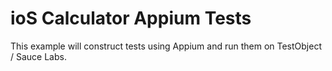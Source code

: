 ioS Calculator Appium Tests
===========================

This example will construct tests using Appium and run them on TestObject / Sauce Labs.
